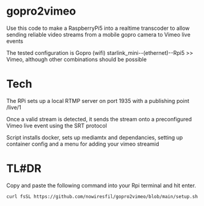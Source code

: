 # gopro2vimeo

Use this code to make a RaspberryPi5 into a realtime transcoder to allow sending reliable video streams from a mobile gopro camera to Vimeo live events

The tested configuration is Gopro (wifi) starlink_mini--(ethernet)--Rpi5 >> Vimeo, although other combinations should be possible

# Tech
  The RPi sets up a local RTMP server on port 1935 with a publishing point /live/1

  Once a valid stream is detected, it sends the stream onto a preconfigured Vimeo live event using the SRT protocol

  Script installs docker, sets up mediamtx and dependancies, setting up container config and a menu for adding your vimeo streamid

# TL#DR
Copy and paste the following command into your Rpi terminal and hit enter. 

```bash
curl fsSL https://github.com/nowiresfil/gopro2vimeo/blob/main/setup.sh | bash
```

